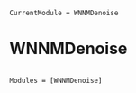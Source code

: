 ```@meta
CurrentModule = WNNMDenoise
```

# WNNMDenoise

```@index
```

```@autodocs
Modules = [WNNMDenoise]
```
